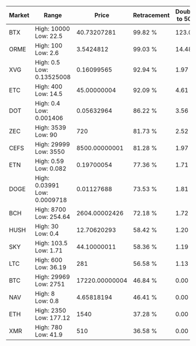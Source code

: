 | Market | Range | Price| Retracement | Doubles to 50% |
| --- | --- | --- | --- | --- |
| BTX | High: 10000<br />Low: 22.5 | 40.73207281 | 99.82 % | 123.03 |
| ORME | High: 100<br />Low: 2.6 | 3.5424812 | 99.03 % | 14.48 |
| XVG | High: 0.5<br />Low: 0.13525008 | 0.16099565 | 92.94 % | 1.97 |
| ETC | High: 400<br />Low: 14.5 | 45.00000004 | 92.09 % | 4.61 |
| DOT | High: 0.4<br />Low: 0.001406 | 0.05632964 | 86.22 % | 3.56 |
| ZEC | High: 3539<br />Low: 90 | 720 | 81.73 % | 2.52 |
| CEFS | High: 29999<br />Low: 3550 | 8500.00000001 | 81.28 % | 1.97 |
| ETN | High: 0.59<br />Low: 0.082 | 0.19700054 | 77.36 % | 1.71 |
| DOGE | High: 0.03991<br />Low: 0.0009718 | 0.01127688 | 73.53 % | 1.81 |
| BCH | High: 8700<br />Low: 254.64 | 2604.00002426 | 72.18 % | 1.72 |
| HUSH | High: 30<br />Low: 0.4 | 12.70620293 | 58.42 % | 1.20 |
| SKY | High: 103.5<br />Low: 1.71 | 44.10000011 | 58.36 % | 1.19 |
| LTC | High: 600<br />Low: 36.19 | 281 | 56.58 % | 1.13 |
| BTC | High: 29969<br />Low: 2751 | 17220.00000004 | 46.84 % | 0.00 |
| NAV | High: 8<br />Low: 0.8 | 4.65818194 | 46.41 % | 0.00 |
| ETH | High: 2350<br />Low: 177.12 | 1540 | 37.28 % | 0.00 |
| XMR | High: 780<br />Low: 41.9 | 510 | 36.58 % | 0.00 |
